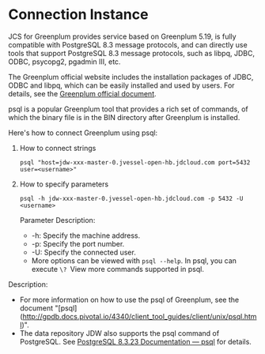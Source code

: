 # Connection Instance

JCS for Greenplum provides service based on Greenplum 5.19, is fully compatible with PostgreSQL 8.3 message protocols, and can directly use tools that support PostgreSQL 8.3 message protocols, such as libpq, JDBC, ODBC, psycopg2, pgadmin III, etc.

The Greenplum official website includes the installation packages of JDBC, ODBC and libpq, which can be easily installed and used by users. For details, see the [Greenplum official document](http://gpdb.docs.pivotal.io/4380/client_tool_guides/drivers/unix/unix_connect.html).

psql is a popular Greenplum tool that provides a rich set of commands, of which the binary file is in the BIN directory after Greenplum is installed.

Here's how to connect Greenplum using psql:

1. How to connect strings

   ```
   psql "host=jdw-xxx-master-0.jvessel-open-hb.jdcloud.com port=5432 user=<username>" 
   ```

2. How to specify parameters

   ```
   psql -h jdw-xxx-master-0.jvessel-open-hb.jdcloud.com -p 5432 -U <username>
   ```

   Parameter Description:

   - -h: Specify the machine address.
   - -p: Specify the port number.
   - -U: Specify the connected user.
   - More options can be viewed with `psql --help`. In psql, you can execute `\? `View more commands supported in psql.

Description:

- For more information on how to use the psql of Greenplum, see the document "\[psql](http://gpdb.docs.pivotal.io/4340/client_tool_guides/client/unix/psql.html)".
- The data repository JDW also supports the psql command of PostgreSQL. See [PostgreSQL 8.3.23 Documentation — psql](https://www.postgresql.org/docs/8.3/static/app-psql.html) for details.

